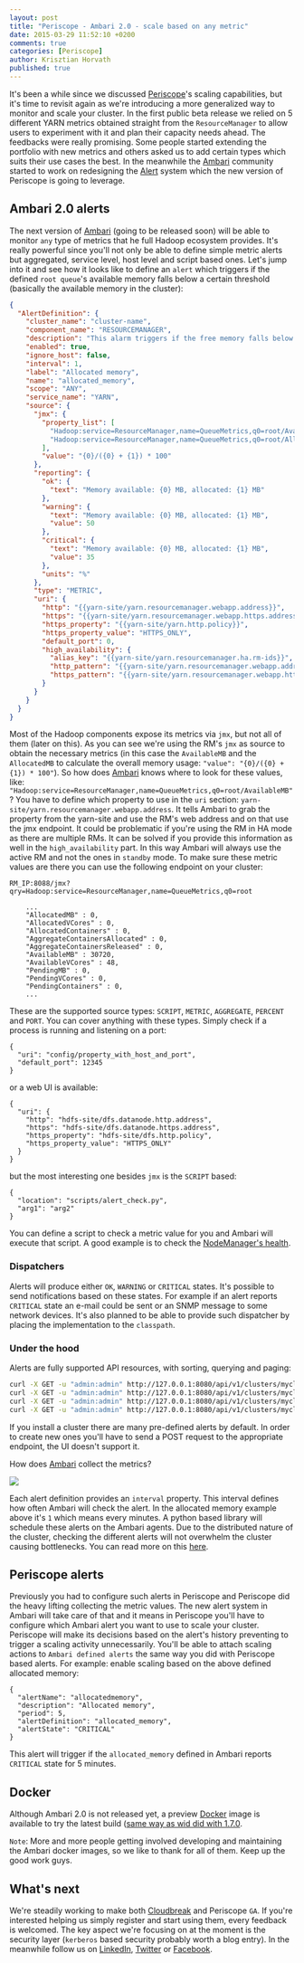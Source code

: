 ```yaml
---
layout: post
title: "Periscope - Ambari 2.0 - scale based on any metric"
date: 2015-03-29 11:52:10 +0200
comments: true
categories: [Periscope]
author: Krisztian Horvath
published: true
---
```


It's been a while since we discussed [Periscope](http://sequenceiq.com/periscope/)'s scaling capabilities, but it's time to revisit again as we're introducing a more generalized way to monitor and scale your cluster. In the first public beta release we relied on 5 different YARN metrics obtained straight from the `ResourceManager` to allow users to experiment with it and plan their capacity needs ahead. The feedbacks were really promising. Some people started extending the portfolio with new metrics and others asked us to add certain types which suits their use cases the best. In the meanwhile the [Ambari](https://ambari.apache.org) community started to work on redesigning the [Alert](https://issues.apache.org/jira/browse/AMBARI-6354) system which the new version of Periscope is going to leverage.

## Ambari 2.0 alerts

The next version of [Ambari](https://ambari.apache.org/) (going to be released soon) will be able to monitor `any` type of metrics that he full Hadoop ecosystem provides. It's really powerful since you'll not only be able to define simple metric alerts but aggregated, service level, host level and script based ones. Let's jump into it and see how it looks like to define an `alert` which triggers if the defined `root queue`'s available memory falls below a certain threshold (basically the available memory in the cluster):
```json
{
  "AlertDefinition": {
    "cluster_name": "cluster-name",
    "component_name": "RESOURCEMANAGER",
    "description": "This alarm triggers if the free memory falls below a certain threshold. The threshold values are in percent.",
    "enabled": true,
    "ignore_host": false,
    "interval": 1,
    "label": "Allocated memory",
    "name": "allocated_memory",
    "scope": "ANY",
    "service_name": "YARN",
    "source": {
      "jmx": {
        "property_list": [
          "Hadoop:service=ResourceManager,name=QueueMetrics,q0=root/AvailableMB",
          "Hadoop:service=ResourceManager,name=QueueMetrics,q0=root/AllocatedMB"
        ],
        "value": "{0}/({0} + {1}) * 100"
      },
      "reporting": {
        "ok": {
          "text": "Memory available: {0} MB, allocated: {1} MB"
        },
        "warning": {
          "text": "Memory available: {0} MB, allocated: {1} MB",
          "value": 50
        },
        "critical": {
          "text": "Memory available: {0} MB, allocated: {1} MB",
          "value": 35
        },
        "units": "%"
      },
      "type": "METRIC",
      "uri": {
        "http": "{{yarn-site/yarn.resourcemanager.webapp.address}}",
        "https": "{{yarn-site/yarn.resourcemanager.webapp.https.address}}",
        "https_property": "{{yarn-site/yarn.http.policy}}",
        "https_property_value": "HTTPS_ONLY",
        "default_port": 0,
        "high_availability": {
          "alias_key": "{{yarn-site/yarn.resourcemanager.ha.rm-ids}}",
          "http_pattern": "{{yarn-site/yarn.resourcemanager.webapp.address.{{alias}}}}",
          "https_pattern": "{{yarn-site/yarn.resourcemanager.webapp.https.address.{{alias}}}}"
        }
      }
    }
  }
}
```
<!--more-->

Most of the Hadoop components expose its metrics via `jmx`, but not all of them (later on this). As you can see we're using the RM's `jmx` as source to obtain the necessary metrics (in this case the `AvailableMB` and the `AllocatedMB` to calculate the overall memory usage: `"value": "{0}/({0} + {1}) * 100"`). So how does [Ambari](https://ambari.apache.org/) knows where to look for these values, like: `"Hadoop:service=ResourceManager,name=QueueMetrics,q0=root/AvailableMB"`? You have to define which property to use in the `uri` section: `yarn-site/yarn.resourcemanager.webapp.address`. It tells Ambari to grab the property from the yarn-site and use the RM's web address and on that use the jmx endpoint. It could be problematic if you're using the RM in HA mode as there are multiple RMs. It can be solved if you provide this information as well in the `high_availability` part. In this way Ambari will always use the active RM and not the ones in `standby` mode. To make sure these metric values are there you can use the following endpoint on your cluster:
```
RM_IP:8088/jmx?qry=Hadoop:service=ResourceManager,name=QueueMetrics,q0=root
```
```
    ...
    "AllocatedMB" : 0,
    "AllocatedVCores" : 0,
    "AllocatedContainers" : 0,
    "AggregateContainersAllocated" : 0,
    "AggregateContainersReleased" : 0,
    "AvailableMB" : 30720,
    "AvailableVCores" : 48,
    "PendingMB" : 0,
    "PendingVCores" : 0,
    "PendingContainers" : 0,
    ...
```
These are the supported source types: `SCRIPT`, `METRIC`, `AGGREGATE`, `PERCENT` and `PORT`. You can cover anything with these types. Simply check if a process is running and listening on a port:
```
{
  "uri": "config/property_with_host_and_port",
  "default_port": 12345
}
```
or a web UI is available:
```
{
  "uri": {
    "http": "hdfs-site/dfs.datanode.http.address",
    "https": "hdfs-site/dfs.datanode.https.address",
    "https_property": "hdfs-site/dfs.http.policy",
    "https_property_value": "HTTPS_ONLY"
  }
}
```
but the most interesting one besides `jmx` is the `SCRIPT` based:
```
{
  "location": "scripts/alert_check.py",
  "arg1": "arg2"
}
```
You can define a script to check a metric value for you and Ambari will execute that script. A good example is to check the [NodeManager's health](https://github.com/apache/ambari/blob/trunk/ambari-server/src/main/resources/common-services/YARN/2.1.0.2.0/package/alerts/alert_nodemanager_health.py).

### Dispatchers

Alerts will produce either `OK`, `WARNING` or `CRITICAL` states. It's possible to send notifications based on these states. For example if an alert reports `CRITICAL` state an e-mail could be sent or an SNMP message to some network devices. It's also planned to be able to provide such dispatcher by placing the implementation to the `classpath`.

### Under the hood

Alerts are fully supported API resources, with sorting, querying and paging:
```bash
curl -X GET -u "admin:admin" http://127.0.0.1:8080/api/v1/clusters/mycluster/alert_definitions
curl -X GET -u "admin:admin" http://127.0.0.1:8080/api/v1/clusters/mycluster/alert_history
curl -X GET -u "admin:admin" http://127.0.0.1:8080/api/v1/clusters/mycluster/alerts
curl -X GET -u "admin:admin" http://127.0.0.1:8080/api/v1/clusters/mycluster/alert_groups
```
If you install a cluster there are many pre-defined alerts by default. In order to create new ones you'll have to send a POST request to the appropriate endpoint, the UI doesn't support it.

How does [Ambari](https://ambari.apache.org/) collect the metrics?

![](https://raw.githubusercontent.com/sequenceiq/sequenceiq-samples/master/images/ambari_alrts.png)

Each alert definition provides an `interval` property. This interval defines how often Ambari will check the alert. In the allocated memory example above it's `1` which means every minutes. A python based library will schedule these alerts on the Ambari agents. Due to the distributed nature of the cluster, checking the different alerts will not overwhelm the cluster causing bottlenecks. You can read more on this [here](https://issues.apache.org/jira/secure/attachment/12677952/AlertTechDesignPublic.pdf).

## Periscope alerts

Previously you had to configure such alerts in Periscope and Periscope did the heavy lifting collecting the metric values. The new alert system in Ambari will take care of that and it means in Periscope you'll have to configure which Ambari alert you want to use to scale your cluster. Periscope will make its decisions based on the alert's history preventing to trigger a scaling activity unnecessarily. You'll be able to attach scaling actions to `Ambari defined alerts` the same way you did with Periscope based alerts. For example: enable scaling based on the above defined allocated memory:
```
{
  "alertName": "allocatedmemory",
  "description": "Allocated memory",
  "period": 5,
  "alertDefinition": "allocated_memory",
  "alertState": "CRITICAL"
}
```
This alert will trigger if the `allocated_memory` defined in Ambari reports `CRITICAL` state for 5 minutes.

## Docker

Although Ambari 2.0 is not released yet, a preview [Docker](https://github.com/sequenceiq/docker-ambari/tree/2.0.0) image is available to try the latest build ([same way as wid did with 1.7.0](http://blog.sequenceiq.com/blog/2014/12/04/multinode-ambari-1-7-0/).

`Note`: More and more people getting involved developing and maintaining the Ambari docker images, so we like to thank for all of them. Keep up the good work guys.

## What's next

We're steadily working to make both [Cloudbreak](http://blog.sequenceiq.com/blog/2014/12/23/cloudbreak-on-hdp-2-dot-2/) and Periscope `GA`. If you're interested helping us simply register and start using them, every feedback is welcomed. The key aspect we're focusing on at the moment is the security layer (`kerberos` based security probably worth a blog entry). In the meanwhile follow us on [LinkedIn](https://www.linkedin.com/company/sequenceiq/), [Twitter](https://twitter.com/sequenceiq) or [Facebook](https://www.facebook).
